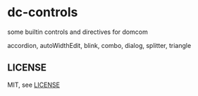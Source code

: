 # dc-controls
  some builtin controls and directives for domcom

  accordion, autoWidthEdit, blink, combo, dialog, splitter, triangle


## LICENSE
  MIT, see [LICENSE](https://github.com/taijiweb/dc-util/blob/master/LICENSE)
